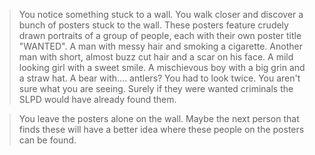 >You notice something stuck to a wall. You walk closer and discover a bunch of posters stuck to the wall. These posters feature crudely drawn portraits of a group of people, each with their own poster title "WANTED". A man with messy hair and smoking a cigarette. Another man with short, almost buzz cut hair and a scar on his face. A mild looking girl with a sweet smile. A mischievous boy with a big grin and a straw hat. A bear with.... antlers? You had to look twice. You aren't sure what you are seeing. Surely if they were wanted criminals the SLPD would have already found them.  
  
>You leave the posters alone on the wall. Maybe the next person that finds these will have a better idea where these people on the posters can be found.  
  

